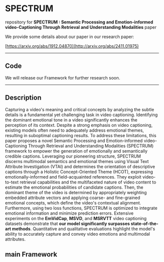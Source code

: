 # SPECTRUM

repository for **SPECTRUM : Semantic Processing and Emotion-informed video-Captioning Through Retrieval and Understanding Modalities** paper

We provide some details about our paper in our research paper:

[https://arxiv.org/abs/1912.04870](http://arxiv.org/abs/2411.01975)

---------------------------------

## Code

We will release our Framework for further research soon.

------------------------

## Description

Capturing a video's meaning and critical concepts by analyzing the subtle details is a fundamental yet challenging task in video captioning. Identifying the dominant emotional tone in a video significantly enhances the perception of its context. Despite a strong emphasis on video captioning, existing models often need to adequately address emotional themes, resulting in suboptimal captioning results. To address these limitations, this paper proposes a novel Semantic Processing and Emotion-informed video-Captioning Through Retrieval and Understanding Modalities (SPECTRUM) framework to empower the generation of emotionally and semantically credible captions. Leveraging our pioneering structure, SPECTRUM discerns multimodal semantics and emotional themes using Visual Text Attribute Investigation (VTAI) and determines the orientation of descriptive captions through a Holistic Concept-Oriented Theme (HCOT), expressing emotionally-informed and field-acquainted references. They exploit video-to-text retrieval capabilities and the multifaceted nature of video content to estimate the emotional probabilities of candidate captions. Then, the dominant theme of the video is determined by appropriately weighting embedded attribute vectors and applying coarse- and fine-grained emotional concepts, which define the video's contextual alignment. Furthermore, using two loss functions, SPECTRUM is optimized to integrate emotional information and minimize prediction errors. Extensive experiments on the **EmVidCap**, **MSVD**, and **MSRVTT** video captioning datasets demonstrate that **our model significantly surpasses state-of-the-art methods**. Quantitative and qualitative evaluations highlight the model's ability to accurately capture and convey video emotions and multimodal attributes.

## main Framework




